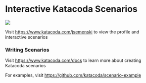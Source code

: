 # Interactive Katacoda Scenarios

[![](http://shields.katacoda.com/katacoda/jsemenski/count.svg)](https://www.katacoda.com/jsemenski "Get your profile on Katacoda.com")

Visit https://www.katacoda.com/jsemenski to view the profile and interactive scenarios

### Writing Scenarios
Visit https://www.katacoda.com/docs to learn more about creating Katacoda scenarios

For examples, visit https://github.com/katacoda/scenario-example
